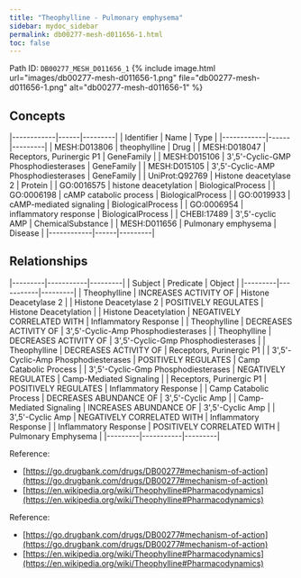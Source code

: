```yaml
---
title: "Theophylline - Pulmonary emphysema"
sidebar: mydoc_sidebar
permalink: db00277-mesh-d011656-1.html
toc: false 
---
```



Path ID: `DB00277_MESH_D011656_1`
{% include image.html url="images/db00277-mesh-d011656-1.png" file="db00277-mesh-d011656-1.png" alt="db00277-mesh-d011656-1" %}

## Concepts

|------------|------|---------|
| Identifier | Name | Type    |
|------------|------|---------|
| MESH:D013806 | theophylline | Drug |
| MESH:D018047 | Receptors, Purinergic P1 | GeneFamily |
| MESH:D015106 | 3',5'-Cyclic-GMP Phosphodiesterases | GeneFamily |
| MESH:D015105 | 3',5'-Cyclic-AMP Phosphodiesterases | GeneFamily |
| UniProt:Q92769 | Histone deacetylase 2 | Protein |
| GO:0016575 | histone deacetylation | BiologicalProcess |
| GO:0006198 | cAMP catabolic process | BiologicalProcess |
| GO:0019933 | cAMP-mediated signaling | BiologicalProcess |
| GO:0006954 | inflammatory response | BiologicalProcess |
| CHEBI:17489 | 3',5'-cyclic AMP | ChemicalSubstance |
| MESH:D011656 | Pulmonary emphysema | Disease |
|------------|------|---------|

## Relationships

|---------|-----------|---------|
| Subject | Predicate | Object  |
|---------|-----------|---------|
| Theophylline | INCREASES ACTIVITY OF | Histone Deacetylase 2 |
| Histone Deacetylase 2 | POSITIVELY REGULATES | Histone Deacetylation |
| Histone Deacetylation | NEGATIVELY CORRELATED WITH | Inflammatory Response |
| Theophylline | DECREASES ACTIVITY OF | 3',5'-Cyclic-Amp Phosphodiesterases |
| Theophylline | DECREASES ACTIVITY OF | 3',5'-Cyclic-Gmp Phosphodiesterases |
| Theophylline | DECREASES ACTIVITY OF | Receptors, Purinergic P1 |
| 3',5'-Cyclic-Amp Phosphodiesterases | POSITIVELY REGULATES | Camp Catabolic Process |
| 3',5'-Cyclic-Gmp Phosphodiesterases | NEGATIVELY REGULATES | Camp-Mediated Signaling |
| Receptors, Purinergic P1 | POSITIVELY REGULATES | Inflammatory Response |
| Camp Catabolic Process | DECREASES ABUNDANCE OF | 3',5'-Cyclic Amp |
| Camp-Mediated Signaling | INCREASES ABUNDANCE OF | 3',5'-Cyclic Amp |
| 3',5'-Cyclic Amp | NEGATIVELY CORRELATED WITH | Inflammatory Response |
| Inflammatory Response | POSITIVELY CORRELATED WITH | Pulmonary Emphysema |
|---------|-----------|---------|

Reference: 
  - [https://go.drugbank.com/drugs/DB00277#mechanism-of-action](https://go.drugbank.com/drugs/DB00277#mechanism-of-action)
  - [https://en.wikipedia.org/wiki/Theophylline#Pharmacodynamics](https://en.wikipedia.org/wiki/Theophylline#Pharmacodynamics)

Reference: 
  - [https://go.drugbank.com/drugs/DB00277#mechanism-of-action](https://go.drugbank.com/drugs/DB00277#mechanism-of-action)
  - [https://en.wikipedia.org/wiki/Theophylline#Pharmacodynamics](https://en.wikipedia.org/wiki/Theophylline#Pharmacodynamics)
